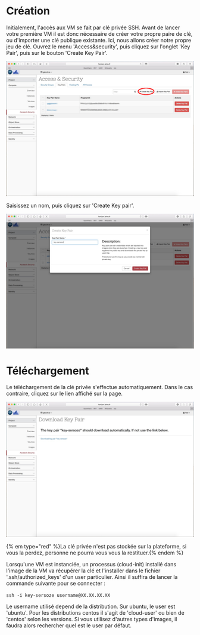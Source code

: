 # Création
Initialement, l'accès aux VM se fait par clé privée SSH. Avant de lancer votre première VM il est donc nécessaire de créer votre propre paire de clé, ou d'importer une clé publique existante. Ici, nous allons créer notre propre jeu de clé. Ouvrez le menu 'Access&security', puis cliquez sur l'onglet 'Key Pair', puis sur le bouton 'Create Key Pair'.

![Local Image](./images/create-security-keys-01.jpg)

Saisissez un nom, puis cliquez sur 'Create Key pair'.

![Local Image](./images/create-security-keys-02.jpg)

# Téléchargement

Le téléchargement de la clé privée s'effectue automatiquement. Dans le cas contraire, cliquez sur le lien affiché sur la page.

![Local Image](./images/create-security-keys-03.jpg)

{% em type="red" %}La clé privée n'est pas stockée sur la plateforme, si vous la perdez, personne ne pourra vous vous la restituer.{% endem %}

Lorsqu'une VM est instanciée, un processus (cloud-init) installé dans l'image de la VM va récupérer la clé et l'installer dans le fichier '.ssh/authorized_keys' d'un user particulier. Ainsi il suffira de lancer la commande suivante pour se connecter :

`ssh -i key-sersoze username@XX.XX.XX.XX`

Le username utilisé depend de la distribution. Sur ubuntu, le user est 'ubuntu'. Pour les distributions centos il s'agit de 'cloud-user' ou bien de 'centos' selon les versions. Si vous utilisez d'autres types d'images, il faudra alors rechercher quel est le user par défaut.